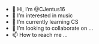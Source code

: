 - 👋 Hi, I’m @CJentus16
- 👀 I’m interested in music
- 🌱 I’m currently learning CS
- 💞️ I’m looking to collaborate on ...
- 📫 How to reach me ...

<!---
CJentus16/CJentus16 is a ✨ special ✨ repository because its `README.md` (this file) appears on your GitHub profile.
You can click the Preview link to take a look at your changes.
--->
